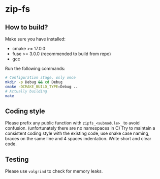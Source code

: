 # zip-fs

## How to build?
Make sure you have installed:
- cmake >= 17.0.0
- fuse >= 3.0.0 (recommended to build from repo)
- gcc

Run the following commands:
```bash
# Configuration stage, only once
mkdir -p Debug && cd Debug
cmake -DCMAKE_BUILD_TYPE=Debug ..
# Actually building
make
```

## Coding style
Please prefix any public function with `zipfs_<submodule>_` to avoid confusion. (unfortunately there are no namespaces in C) Try to maintain a consistent coding style with the existing code, use snake case naming, braces on the same line and 4 spaces indentation. Write short and clear code. 

## Testing
Please use `valgrind` to check for memory leaks.
